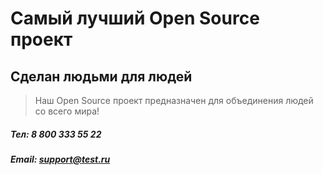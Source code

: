 # Самый лучший Open Source проект

## Сделан людьми для людей

> Наш Open Source проект предназначен для объединения людей со всего мира!

##### Тел: 8 800 333 55 22
##### Email: support@test.ru

